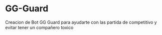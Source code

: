# GG-Guard
Creacion de Bot GG Guard para ayudarte con las partida de competitivo y evitar tener un compañero toxico
